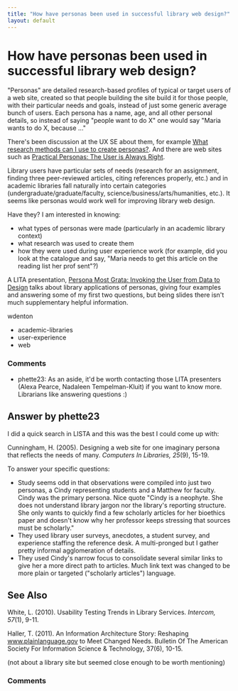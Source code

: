 ```yaml
---
title: "How have personas been used in successful library web design?"
layout: default
---
```

How have personas been used in successful library web design?
=====================
"Personas" are detailed research-based profiles of typical or target
users of a web site, created so that people building the site build it
for those people, with their particular needs and goals, instead of just
some generic average bunch of users. Each persona has a name, age, and
all other personal details, so instead of saying "people want to do X"
one would say "Maria wants to do X, because ..."

There's been discussion at the UX SE about them, for example [What
research methods can I use to create
personas?](http://ux.stackexchange.com/questions/21891/what-research-methods-can-i-use-to-create-personas).
And there are web sites such as [Practical Personas: The User is Always
Right](http://www.practicalpersonas.com/).

Library users have particular sets of needs (research for an assignment,
finding three peer-reviewed articles, citing references properly, etc.)
and in academic libraries fall naturally into certain categories
(undergraduate/graduate/faculty, science/business/arts/humanities,
etc.). It seems like personas would work well for improving library web
design.

Have they? I am interested in knowing:

-   what types of personas were made (particularly in an academic
    library context)
-   what research was used to create them
-   how they were used during user experience work (for example, did you
    look at the catalogue and say, "Maria needs to get this article on
    the reading list her prof sent"?)

A LITA presentation, [Persona Most Grata: Invoking the User from Data to
Design](http://www.slideshare.net/nadaleen/persona-most-grata-invoking-the-user-from-data-to-design-14605604)
talks about library applications of personas, giving four examples and
answering some of my first two questions, but being slides there isn't
much supplementary helpful information.

wdenton

<ul class="tags"><li class="tag">academic-libraries</li><li class="tag">user-experience</li><li class="tag">web</li></ul>

### Comments ###
* phette23: As an aside, it'd be worth contacting those LITA presenters (Alexa
Pearce, Nadaleen Tempelman-Kluit) if you want to know more. Librarians
like answering questions :)


Answer by phette23
----------------
I did a quick search in LISTA and this was the best I could come up
with:

Cunningham, H. (2005). Designing a web site for one imaginary persona
that reflects the needs of many. *Computers In Libraries, 25*(9), 15-19.

To answer your specific questions:

-   Study seems odd in that observations were compiled into just two
    personas, a Cindy representing students and a Matthew for faculty.
    Cindy was the primary persona. Nice quote "Cindy is a neophyte. She
    does not understand library jargon nor the library's reporting
    structure. She only wants to quickly find a few scholarly articles
    for her bioethics paper and doesn't know why her professor keeps
    stressing that sources must be scholarly."
-   They used library user surveys, anecdotes, a student survey, and
    experience staffing the reference desk. A multi-pronged but I gather
    pretty informal agglomeration of details.
-   They used Cindy's narrow focus to consolidate several similar links
    to give her a more direct path to articles. Much link text was
    changed to be more plain or targeted ("scholarly articles")
    language.

See Also
--------

White, L. (2010). Usability Testing Trends in Library Services.
*Intercom, 57*(1), 9-11.

Haller, T. (2011). An Information Architecture Story: Reshaping
www.plainlanguage.gov to Meet Changed Needs. Bulletin Of The American
Society For Information Science & Technology, 37(6), 10-15.

(not about a library site but seemed close enough to be worth
mentioning)

### Comments ###

